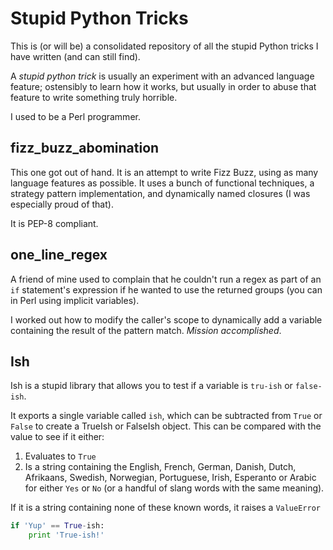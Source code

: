 # Stupid Python Tricks

This is (or will be) a consolidated repository of all the stupid Python tricks
I have written (and can still find).

A *stupid python trick* is usually an experiment with an advanced language
feature; ostensibly to learn how it works, but usually in order to abuse that
feature to write something truly horrible.

I used to be a Perl programmer.


## fizz_buzz_abomination

This one got out of hand. It is an attempt to write Fizz Buzz, using as many
language features as possible. It uses a bunch of functional techniques, a
strategy pattern implementation, and dynamically named closures (I was
especially proud of that).

It is PEP-8 compliant.

## one_line_regex

A friend of mine used to complain that he couldn't run a regex as part of an
`if` statement's expression if he wanted to use the returned groups (you can
in Perl using implicit variables).

I worked out how to modify the caller's scope to dynamically add a variable
containing the result of the pattern match. *Mission accomplished*.

## Ish

Ish is a stupid library that allows you to test if a variable is `tru-ish` or
`false-ish`.

It exports a single variable called `ish`, which can be subtracted from `True`
or `False` to create a TrueIsh or FalseIsh object. This can be compared with
the value to see if it either:

1. Evaluates to `True`
2. Is a string containing the English, French, German, Danish, Dutch,
   Afrikaans, Swedish, Norwegian, Portuguese, Irish, Esperanto or Arabic for
   either `Yes` or `No` (or a handful of slang words with the same meaning).

If it is a string containing none of these known words, it raises
a `ValueError`

```python
if 'Yup' == True-ish:
    print 'True-ish!'
```
